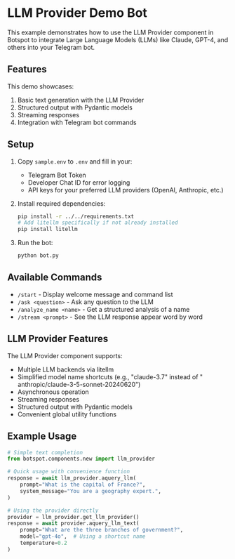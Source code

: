# LLM Provider Demo Bot

This example demonstrates how to use the LLM Provider component in Botspot to integrate
Large Language Models (LLMs) like Claude, GPT-4, and others into your Telegram bot.

## Features

This demo showcases:

1. Basic text generation with the LLM Provider
2. Structured output with Pydantic models
3. Streaming responses
4. Integration with Telegram bot commands

## Setup

1. Copy `sample.env` to `.env` and fill in your:
    - Telegram Bot Token
    - Developer Chat ID for error logging
    - API keys for your preferred LLM providers (OpenAI, Anthropic, etc.)

2. Install required dependencies:
   ```bash
   pip install -r ../../requirements.txt
   # Add litellm specifically if not already installed
   pip install litellm
   ```

3. Run the bot:
   ```bash
   python bot.py
   ```

## Available Commands

- `/start` - Display welcome message and command list
- `/ask <question>` - Ask any question to the LLM
- `/analyze_name <name>` - Get a structured analysis of a name
- `/stream <prompt>` - See the LLM response appear word by word

## LLM Provider Features

The LLM Provider component supports:

- Multiple LLM backends via litellm
- Simplified model name shortcuts (e.g., "claude-3.7" instead of "
  anthropic/claude-3-5-sonnet-20240620")
- Asynchronous operation
- Streaming responses
- Structured output with Pydantic models
- Convenient global utility functions

## Example Usage

```python
# Simple text completion
from botspot.components.new import llm_provider

# Quick usage with convenience function
response = await llm_provider.aquery_llm(
    prompt="What is the capital of France?",
    system_message="You are a geography expert.",
)

# Using the provider directly
provider = llm_provider.get_llm_provider()
response = await provider.aquery_llm_text(
    prompt="What are the three branches of government?",
    model="gpt-4o",  # Using a shortcut name
    temperature=0.2
)
```
